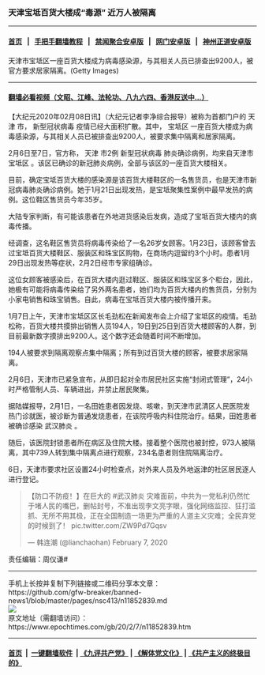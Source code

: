 ### 天津宝坻百货大楼成“毒源” 近万人被隔离
------------------------

#### [首页](https://github.com/gfw-breaker/banned-news1/blob/master/README.md) &nbsp;&nbsp;|&nbsp;&nbsp; [手把手翻墙教程](https://github.com/gfw-breaker/guides/wiki) &nbsp;&nbsp;|&nbsp;&nbsp; [禁闻聚合安卓版](https://github.com/gfw-breaker/bn-android) &nbsp;&nbsp;|&nbsp;&nbsp; [网门安卓版](https://github.com/oGate2/oGate) &nbsp;&nbsp;|&nbsp;&nbsp; [神州正道安卓版](https://github.com/SzzdOgate/update) 



<div><img alt="" class="aligncenter wp-post-image" src="https://i.epochtimes.com/assets/uploads/2020/02/GettyImages-1195388725-600x400.jpg"/>
<div class="red16 caption">
 天津市宝坻区一座百货大楼成为病毒感染源，与其相关人员已排查出9200人，被官方要求居家隔离。(Getty Images)
</div>
</div><hr/>

#### [翻墙必看视频（文昭、江峰、法轮功、八九六四、香港反送中...）](https://github.com/gfw-breaker/banned-news1/blob/master/pages/link3.md)

<div><p>
 【大纪元2020年02月08日讯】（大纪元记者李净综合报导）被称为首都门户的
 <ok href="https://www.epochtimes.com/gb/tag/%E5%A4%A9%E6%B4%A5.html">
  天津
 </ok>
 市，
 <ok href="https://www.epochtimes.com/gb/tag/%E6%96%B0%E5%9E%8B%E5%86%A0%E7%8A%B6%E7%97%85%E6%AF%92.html">
  新型冠状病毒
 </ok>
 疫情已经大面积扩散。其中，
 <ok href="https://www.epochtimes.com/gb/tag/%E5%AE%9D%E5%9D%BB%E5%8C%BA.html">
  宝坻区
 </ok>
 一座百货大楼成为病毒感染源，与其相关人员已被排查出9200人，被要求集中隔离和居家隔离。
</p>
<p>
 2月6日至7日，官方称，
 <ok href="https://www.epochtimes.com/gb/tag/%E5%A4%A9%E6%B4%A5.html">
  天津
 </ok>
 市2例
 <ok href="https://www.epochtimes.com/gb/tag/%E6%96%B0%E5%9E%8B%E5%86%A0%E7%8A%B6%E7%97%85%E6%AF%92.html">
  新型冠状病毒
 </ok>
 肺炎确诊病例，均来自天津市
 <ok href="https://www.epochtimes.com/gb/tag/%E5%AE%9D%E5%9D%BB%E5%8C%BA.html">
  宝坻区
 </ok>
 。该区已确诊的新冠肺炎病例，全部与该区的一座百货大楼相关。
</p>
<p>
 目前，确定宝坻百货大楼的感染源是该百货大楼鞋区的一名售货员，也是天津市新冠病毒肺炎确诊病例。她于1月21日出现发热，是宝坻聚集性案例中最早发热的病例。这位鞋区售货员今年35岁。
</p>
<p>
 大陆专家判断，有可能该患者在外地进货感染后发病，造成了宝坻百货大楼内的病毒传播。
</p>
<p>
 经调查，这名鞋区售货员将病毒传染给了一名26岁女顾客。1月23日，该顾客曾去过宝坻百货大楼鞋区、服装区和珠宝区购物，在商场内逗留约3个小时。患者1月29日出现发热等症状，2月2日经市专家组确诊。
</p>
<p>
 这位女顾客被感染后，在百货大楼内逛过鞋区、服装区和珠宝区多个柜台，因此，她极有可能将病毒传染给了另外两名患者，她们均为百货大楼内的售货员，分别为小家电销售和珠宝销售。自此，病毒在宝坻百货大楼内被传播开来。
</p>
<p>
 1月7日上午，天津市宝坻区区长毛劲松在新闻发布会上介绍了宝坻区的疫情。毛劲松称，百货大楼共摸排出销售人员194人，19日到25日到百货大楼顾客的人群，到目前最新数字摸排出9200人。这个数字还会随着时间不断增加。
</p>
<p>
 194人被要求到隔离观察点集中隔离；所有到过百货大楼的顾客，被要求居家隔离。
</p>
<p>
 2月6日，天津市已紧急宣布，从即日起对全市居民社区实施“封闭式管理”，24小时严格管制人员、车辆进出，并禁止居民聚集。
</p>
<p>
 据陆媒报导，2月1日，一名田姓患者因发烧、咳嗽，到天津市武清区人民医院发热门诊就医，被诊断为普通发烧患者，在该院呼吸内科住院治疗。结果，田姓患者被确诊感染
 <ok href="https://www.epochtimes.com/gb/tag/%E6%AD%A6%E6%B1%89%E8%82%BA%E7%82%8E.html">
  武汉肺炎
 </ok>
 。
</p>
<p>
 随后，该医院封锁患者所在病区及住院大楼。接着整个医院也被封控，973人被隔离，其中739人转到集中隔离点进行观察，234名患者则住院隔离治疗。
</p>
<p>
 6日，天津市要求社区设置24小时检查点，对外来人员及外地返津的社区居民逐人进行登记。
</p>
<blockquote class="twitter-tweet" data-width="550">
 <p dir="ltr" lang="zh">
  【防口不防疫！】在巨大的
  <ok href="https://twitter.com/hashtag/%E6%AD%A6%E6%B1%89%E8%82%BA%E7%82%8E?src=hash&amp;ref_src=twsrc%5Etfw">
   #武汉肺炎
  </ok>
  灾难面前，中共为一党私利仍然忙于堵人民的嘴巴，删帖封号，不准出现李文亮字眼，强化网络监控、狂打滥抓、无所不用其极，正在全国制造一场更为严重的人道主义灾难；全民弃党的时候到了！
  <ok href="https://t.co/ZW9Pd7Gqsv">
   pic.twitter.com/ZW9Pd7Gqsv
  </ok>
 </p>
 <p>
  — 韩连潮 (@lianchaohan)
  <ok href="https://twitter.com/lianchaohan/status/1225780736327811072?ref_src=twsrc%5Etfw">
   February 7, 2020
  </ok>
 </p>
</blockquote>
<p>
</p>
<p>
 责任编辑：周仪谦#
</p>
</div>
<hr/>
手机上长按并复制下列链接或二维码分享本文章：<br/>
https://github.com/gfw-breaker/banned-news1/blob/master/pages/nsc413/n11852839.md <br/>
<a href='https://github.com/gfw-breaker/banned-news1/blob/master/pages/nsc413/n11852839.md'><img src='https://github.com/gfw-breaker/banned-news1/blob/master/pages/nsc413/n11852839.md.png'/></a> <br/>
原文地址（需翻墙访问）：https://www.epochtimes.com/gb/20/2/7/n11852839.htm


------------------------
#### [首页](https://github.com/gfw-breaker/banned-news1/blob/master/README.md) &nbsp;|&nbsp; [一键翻墙软件](https://github.com/gfw-breaker/nogfw/blob/master/README.md) &nbsp;| [《九评共产党》](https://github.com/gfw-breaker/9ping.md/blob/master/README.md#九评之一评共产党是什么) | [《解体党文化》](https://github.com/gfw-breaker/jtdwh.md/blob/master/README.md) | [《共产主义的终极目的》](https://github.com/gfw-breaker/gczydzjmd.md/blob/master/README.md)


<img src='http://gfw-breaker.win/banned-news/pages/nsc413/n11852839.md' width='0px' height='0px'/>
